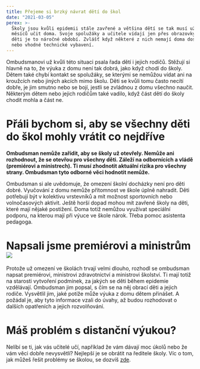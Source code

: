 ```yaml
---
title: Přejeme si brzký návrat dětí do škol
date: "2021-03-05"
perex: >-
  Školy jsou kvůli epidemii stále zavřené a většina dětí se tak musí už několik
  měsíců učit doma. Svoje spolužáky a učitele vídají jen přes obrazovky. Pro
  děti je to náročné období. Zvlášť když některé z nich nemají doma dost místa
  nebo vhodné technické vybavení.
---
```




Ombudsmanovi už kvůli této situaci psala řada dětí i jejich rodičů. Stěžují si hlavně na to, že výuka z domu není tak dobrá, jako když chodí do školy. Dětem také chybí kontakt se spolužáky, se kterými se nemůžou vídat ani na kroužcích nebo jiných akcích mimo školu. Děti se kvůli tomu často necítí dobře, je jim smutno nebo se bojí, jestli se zvládnou z domu všechno naučit. Některým dětem nebo jejich rodičům také vadilo, když část dětí do školy chodit mohla a část ne. 

# Přáli bychom si, aby se všechny děti do škol mohly vrátit co nejdříve



**Ombudsman nemůže zařídit, aby se školy už otevřely. Nemůže ani rozhodnout, že se otevřou pro všechny děti. Záleží na odbornících a vládě (premiérovi a ministrech). Ti musí zhodnotit aktuální rizika pro všechny strany. Ombudsman tyto odborné věci hodnotit nemůže.** 



Ombudsman si ale uvědomuje, že omezení školní docházky není pro děti dobré. Vyučování z domu nemůže přítomnost ve škole úplně nahradit. Děti potřebují být v kolektivu vrstevníků a mít možnost sportovních nebo volnočasových aktivit. Ještě horší dopad mohou mít zavřené školy na děti, které mají nějaké postižení. Doma totiž nemůžou využívat speciální podporu, na kterou mají při výuce ve škole nárok. Třeba pomoc asistenta pedagoga. 

# Napsali jsme premiérovi a ministrům ![](/media/IMG_20210306_104915__1__01.jpg.jpg) 



Protože už omezení ve školách trvají velmi dlouho, rozhodl se ombudsman napsat premiérovi, ministrovi zdravotnictví a ministrovi školství. Ti mají totiž na starosti vytvoření podmínek, za jakých se děti během epidemie vzdělávají. Ombudsman jim popsal, s čím se na něj obrací děti a jejich rodiče. Vysvětlil jim, jaké potíže může výuka z domu dětem přinášet. A požádal je, aby tyto informace vzali do úvahy, až budou rozhodovat o dalších opatřeních a jejich rozvolňování. 

# Máš problém s distanční výukou?

Nelíbí se ti, jak vás učitelé učí, například že vám dávají moc úkolů nebo že vám věci dobře nevysvětlí? Nejlepší je se obrátit na ředitele školy. Víc o tom, jak můžeš řešit problémy se školou, se dozvíš [zde](https://deti.ochrance.cz/mam-problem-se-skolou-muze-mi-pomoct-ombudsman/).

